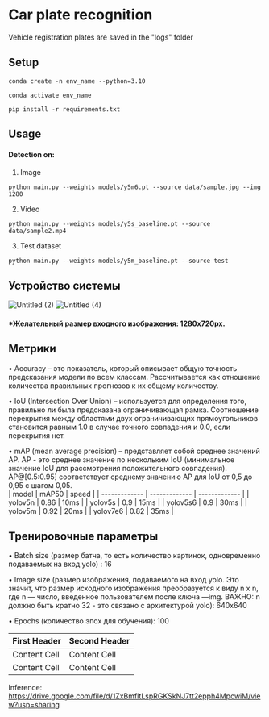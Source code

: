 # Car plate recognition

Vehicle registration plates are saved in the "logs" folder

## Setup
```Linux Kernel Module
conda create -n env_name --python=3.10

conda activate env_name

pip install -r requirements.txt
``` 
## Usage
#### Detection on:
1. Image
```Linux Kernel Module
python main.py --weights models/y5m6.pt --source data/sample.jpg --img 1280
``` 
2. Video
```Linux Kernel Module
python main.py --weights models/y5s_baseline.pt --source data/sample2.mp4
```
3. Test dataset
```Linux Kernel Module
python main.py --weights models/y5m_baseline.pt --source test
```
## Устройство системы
![Untitled (2)](https://user-images.githubusercontent.com/110126453/197808757-283a6c0e-d609-41a4-8fbf-b948cb434525.jpg)
![Untitled (4)](https://user-images.githubusercontent.com/110126453/197826538-2fa5d2fc-59a8-4e2b-8309-f3728c3e011f.jpg)

#### *Желательный размер входного изображения: 1280x720px.

## Метрики
•	Accuracy – это показатель, который описывает общую точность предсказания модели по всем классам. Рассчитывается как отношение количества правильных прогнозов к их общему количеству.

•	IoU (Intersection Over Union) – используется для определения того, правильно ли была предсказана ограничивающая рамка. Соотношение перекрытия между областями двух ограничивающих прямоугольников становится равным 1.0 в случае точного совпадения и 0.0, если перекрытия нет.

•	mAP (mean average precision) – представляет собой среднее значений AP. 
AP - это среднее значение по нескольким IoU (минимальное значение IoU для рассмотрения положительного совпадения). AP@[0.5:0.95] соответствует среднему значению AP для IoU от 0,5 до 0,95 с шагом 0,05. <br/>
| model  | mAP50 | speed |
| ------------- | ------------- | ------------- |
| yolov5n  | 0.86  | 10ms  |
| yolov5s  | 0.9  | 15ms  |
| yolov5s6  | 0.9  | 30ms  |
| yolov5m  | 0.92  | 20ms  |
| yolov7e6  | 0.82  | 35ms  |


## Тренировочные параметры
• Batch size (размер батча, то есть количество картинок, одновременно подаваемых на вход yolo) : 16

• Image size (размер изображения, подаваемого на вход yolo. Это значит, что размер исходного изображения преобразуется к виду n x n, где n — число, введенное пользователем после ключа —img. ВАЖНО: n должно быть кратно 32 - это связано с архитектурой yolo): 640x640

• Epochs (количество эпох для обучения): 100

| First Header  | Second Header |
| ------------- | ------------- |
| Content Cell  | Content Cell  |
| Content Cell  | Content Cell  |

Inference: https://drive.google.com/file/d/1ZxBmfltLspRGKSkNJ7tt2epph4MpcwiM/view?usp=sharing
